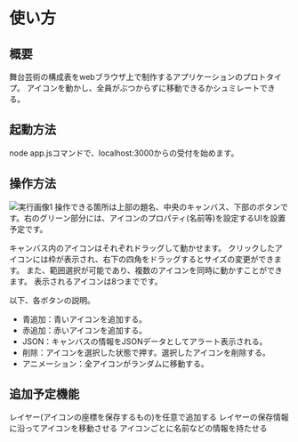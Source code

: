 # 使い方
## 概要
舞台芸術の構成表をwebブラウザ上で制作するアプリケーションのプロトタイプ。
アイコンを動かし、全員がぶつからずに移動できるかシュミレートできる。

## 起動方法
node app.jsコマンドで、localhost:3000からの受付を始めます。

## 操作方法
![実行画像1](https://ecls.info.kindai.ac.jp:8443/gitbucket/1810370225/open-campas/blob/master/img/open.png?raw=true)
操作できる箇所は上部の題名、中央のキャンバス、下部のボタンです。右のグリーン部分には、アイコンのプロパティ(名前等)を設定するUIを設置予定です。

キャンバス内のアイコンはそれぞれドラッグして動かせます。
クリックしたアイコンには枠が表示され、右下の四角をドラッグするとサイズの変更ができます。
また、範囲選択が可能であり、複数のアイコンを同時に動かすことができます。
表示されるアイコンは8つまでです。

以下、各ボタンの説明。
- 青追加：青いアイコンを追加する。
- 赤追加：赤いアイコンを追加する。
- JSON：キャンバスの情報をJSONデータとしてアラート表示される。
- 削除：アイコンを選択した状態で押す。選択したアイコンを削除する。
- アニメーション：全アイコンがランダムに移動する。

## 追加予定機能
レイヤー(アイコンの座標を保存するもの)を任意で追加する
レイヤーの保存情報に沿ってアイコンを移動させる
アイコンごとに名前などの情報を持たせる
